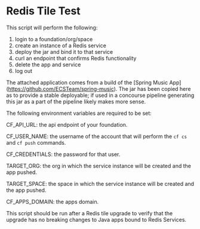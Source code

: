# Redis Tile Test

This script will perform the following:

1.  login to a foundation/org/space
1.  create an instance of a Redis service
1.  deploy the jar and bind it to that service
1.  curl an endpoint that confirms Redis functionality
1.  delete the app and service
1.  log out


The attached application comes from a build of the [Spring Music App] (https://github.com/ECSTeam/spring-music).  The jar has been copied here as to provide a stable deployable; if used in a concourse pipeline generating this jar as a part of the pipeline likely makes more sense.

The following environment variables are required to be set:

CF_API_URL:  the api endpoint of your foundation.

CF_USER_NAME:  the username of the account that will perform the `cf cs` and `cf push` commands.

CF_CREDENTIALS: the password for that user.

TARGET_ORG:  the org in which the service instance will be created and the app pushed.

TARGET_SPACE:  the space in which the service instance will be created and the app pushed.

CF_APPS_DOMAIN:  the apps domain. 

This script should be run after a Redis tile upgrade to verify that the upgrade has no breaking changes to Java apps bound to Redis Services.
